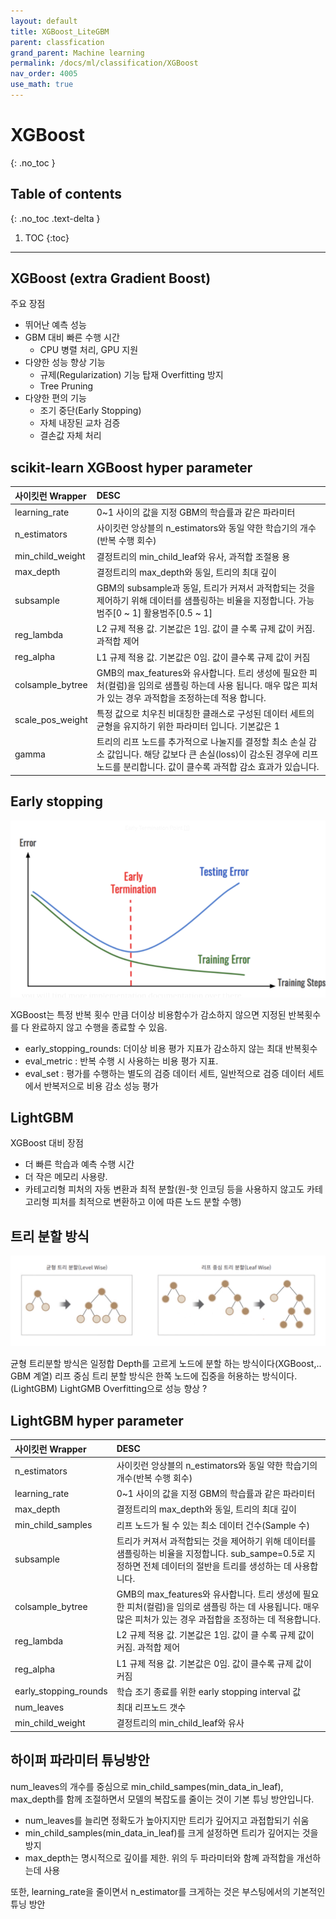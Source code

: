 ```yaml
---
layout: default
title: XGBoost_LiteGBM
parent: classfication
grand_parent: Machine learning
permalink: /docs/ml/classification/XGBoost
nav_order: 4005
use_math: true
---
```



# XGBoost
{: .no_toc }

## Table of contents
{: .no_toc .text-delta }

1. TOC
{:toc}

---

## XGBoost (extra Gradient Boost)

주요 장점

* 뛰어난 예측 성능 
* GBM 대비 빠른 수행 시간 
  * CPU 병렬 처리, GPU 지원 
* 다양한 성능 향상 기능 
  * 규제(Regularization) 기능 탑재  Overfitting 방지 
  * Tree Pruning        
* 다양한 편의 기능 
  * 조기 중단(Early Stopping) 
  * 자체 내장된 교차 검증 
  * 결손값 자체 처리 

## scikit-learn XGBoost hyper parameter 

| 사이킷런 Wrapper | DESC |
|:---------------|:-----|
| learning_rate | 0~1 사이의 값을 지정 GBM의 학습률과 같은 파라미터 |
| n_estimators| 사이킷런 앙상블의 n_estimators와 동일 약한 학습기의 개수(반복 수행 회수) |
| min_child_weight | 결정트리의 min_child_leaf와 유사, 과적합 조절용 용
| max_depth | 결정트리의 max_depth와 동일, 트리의 최대 깊이 |
| subsample | GBM의 subsample과 동일, 트리가 커져서 과적합되는 것을 제어하기 위해 데이터를 샘플링하는 비율을 지정합니다. 가능 범주[0 ~ 1] 활용범주[0.5 ~ 1] |
| reg_lambda | L2 규제 적용 값. 기본값은 1임. 값이 클 수록 규제 값이 커짐. 과적합 제어|
| reg_alpha | L1 규제 적용 값. 기본값은 0임. 값이 클수록 규제 값이 커짐  |
| colsample_bytree | GMB의 max_features와 유사합니다. 트리 생성에 필요한 피처(컬럼)을 임의로 샘플링 하는데 사용 됩니다. 매우 많은 피처가 있는 경우 과적합을 조정하는데 적용 합니다.  |
| scale_pos_weight | 특정 값으로 치우친 비대칭한 클래스로 구성된 데이터 세트의 균형을 유지하기 위한 파라미터 입니다. 기본값은 1 |
| gamma | 트리의 리프 노드를 추가적으로 나눌지를 결정할 최소 손실 감소 값입니다. 해당 값보다 큰 손실(loss)이 감소된 경우에 리프 노드를 분리합니다. 값이 클수록 과적합 감소 효과가 있습니다.  |


## Early stopping 

![decisiontree](./img/04_early_stopping.png)

XGBoost는 특정 반복 횟수 만큼 더이상 비용함수가 감소하지 않으면 지정된 반복횟수를 다 완료하지 않고 수행을 종료할 수 있음. 

* early_stopping_rounds: 더이상 비용 평가 지표가 감소하지 않는 최대 반복횟수 
* eval_metric : 반복 수행 시 사용하는 비용 평가 지표. 
* eval_set : 평가를 수행하는 별도의 검증 데이터 세트, 일반적으로 검증 데이터 세트에서 반복저으로 비용 감소 성능 평가 


## LightGBM 
XGBoost 대비 장점
* 더 빠른 학습과 예측 수행 시간 
* 더 작은 메모리 사용량. 
* 카테고리형 피처의 자동 변환과 최적 분할(원-핫 인코딩 등을 사용하지 않고도 카테고리형 피처를 최적으로 변환하고 이에 따른 노드 분할 수행)


## 트리 분할 방식 

![decisiontree](./img/04_leaf_wise.png)

균형 트리분할 방식은 일정합 Depth를 고르게 노드에 분할 하는 방식이다(XGBoost,.. GBM 계열)
리프 중심 트리 분할 방식은 한쪽 노드에 집중을 허용하는 방식이다.(LightGBM)
LightGMB Overfitting으로 성능 향상 ? 

## LightGBM hyper parameter 

| 사이킷런 Wrapper | DESC |
|:---------------|:-----|
| n_estimators| 사이킷런 앙상블의 n_estimators와 동일 약한 학습기의 개수(반복 수행 회수) |
| learning_rate | 0~1 사이의 값을 지정 GBM의 학습률과 같은 파라미터 |
| max_depth | 결정트리의 max_depth와 동일, 트리의 최대 깊이 |
| min_child_samples | 리프 노드가 될 수 있는 최소 데이터 건수(Sample 수) |
| subsample | 트리가 커져서 과적합되는 것을 제어하기 위해 데이터를 샘플링하는 비율을 지정합니다. sub_sampe=0.5로 지정하면 전체 데이터의 절반을 트리를 생성하는 데 사용합니다. |
| colsample_bytree | GMB의 max_features와 유사합니다. 트리 생성에 필요한 피처(컬럼)을 임의로 샘플링 하는 데 사용됩니다. 매우 많은 피처가 있는 경우 과접합을 조정하는 데 적용합니다. |
| reg_lambda | L2 규제 적용 값. 기본값은 1임. 값이 클 수록 규제 값이 커짐. 과적합 제어|
| reg_alpha | L1 규제 적용 값. 기본값은 0임. 값이 클수록 규제 값이 커짐  |
|early_stopping_rounds| 학습 조기 종료를 위한 early stopping interval 값 |
| num_leaves | 최대 리프노드 갯수 |
| min_child_weight | 결정트리의 min_child_leaf와 유사 |

## 하이퍼 파라미터 튜닝방안

num_leaves의 개수를 중심으로 min_child_sampes(min_data_in_leaf), max_depth를
함께 조절하면서 모델의 복잡도를 줄이는 것이 기본 튜닝 방안입니다.

 * num_leaves를 늘리면 정확도가 높아지지만 트리가 깊어지고 과접합되기 쉬움 
 * min_child_samples(min_data_in_leaf)를 크게 설정하면 트리가 깊어지는 것을 방지
 * max_depth는 명시적으로 깊이를 제한. 위의 두 파라미터와 함꼐 과적합을 개선하는데 사용
 
또한, learning_rate을 줄이면서 n_estimator를 크게하는 것은 부스팅에서의 기본적인 튜닝 방안
